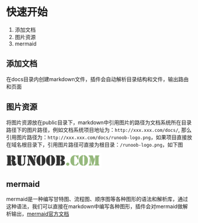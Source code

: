 # 快速开始

1. 添加文档
2. 图片资源
3. mermaid

## 添加文档

在docs目录内创建markdown文件，插件会自动解析目录结构和文件，输出路由和页面

## 图片资源

将图片资源放在public目录下，markdown中引用图片的路径为文档系统所在目录路径下的图片路径，例如文档系统项目地址为：```http://xxx.xxx.com/docs/```, 那么引用图片路径为：```http://xxx.xxx.com/docs/runoob-logo.png```，如果项目直接放在域名根目录下，引用图片路径可直接为根目录：```/runoob-logo.png```，如下图

![ks](/runoob-logo.png)

## mermaid
mermaid是一种编写甘特图、流程图、顺序图等各种图形的语法和解析库，通过这种语法，我们可以直接在markdown中编写各种图形，插件会对mermaid做解析输出，[mermaid官方文档](https://mermaid-js.github.io/mermaid/#/flowchart)